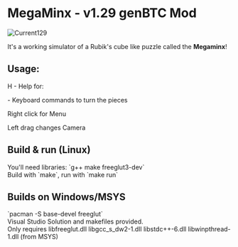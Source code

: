 MegaMinx - v1.29 genBTC Mod
========
![Current129](https://puu.sh/y9LEC/fb26388442.png)
<p>It's a working simulator of a Rubik's cube like puzzle called the <b>Megaminx</b>!<br />
<h2>Usage:</h2>
<p>H - Help for: </p>
<p> - Keyboard commands to turn the pieces</p>
<p>Right click for Menu</p>
<p>Left drag changes Camera</p>
<h2>Build & run (Linux)</h2>
You'll need libraries: `g++ make freeglut3-dev`<br />
Build with `make`, run with `make run`
<h2>Builds on Windows/MSYS</h2>
`pacman -S base-devel freeglut`<br />
Visual Studio Solution and makefiles provided. <br />
Only requires libfreeglut.dll libgcc_s_dw2-1.dll libstdc++-6.dll libwinpthread-1.dll (from MSYS) <br />